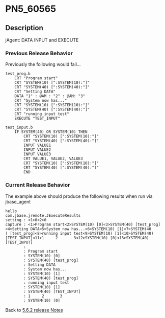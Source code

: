 # PN5_60565

<PageHeader />

## Description

jAgent: DATA INPUT and EXECUTE

### Previous Release Behavior

Previously the following would fail…

```
test_prog.b
    CRT "Program start"
    CRT "SYSTEM(10) [":SYSTEM(10):"]"
    CRT "SYSTEM(40) [":SYSTEM(40):"]"
    CRT "Setting DATA"
    DATA "1" : @AM : "2" : @AM: "3"
    CRT "System now has..."
    CRT "SYSTEM(10) [":SYSTEM(10):"]"
    CRT "SYSTEM(40) [":SYSTEM(40):"]"
    CRT "running input test"
    EXECUTE "TEST_INPUT"

test_input.b
    IF SYSTEM(40) OR SYSTEM(10) THEN
        CRT "SYSTEM(10) [":SYSTEM(10):"]"
        CRT "SYSTEM(40) [":SYSTEM(40):"]"
        INPUT VALUE1
        INPUT VALUE2
        INPUT VALUE3
        CRT VALUE1, VALUE2, VALUE3
        CRT "SYSTEM(10) [":SYSTEM(10):"]"
        CRT "SYSTEM(40) [":SYSTEM(40):"]"
        END
```

### Current Release Behavior

The example above should produce the following results when run via jbase\_agent

```
hello
com.jbase.jremote.JExecuteResults
setting : <1>0<2>0
capture : <1>Program start<2>SYSTEM(10) [0]<3>SYSTEM(40) [test_prog]<4>Setting DATA<5>System now has...<6>SYSTEM(10) [1]<7>SYSTEM(40
) [test_prog]<8>running input test<9>SYSTEM(10) [1]<10>SYSTEM(40) [TEST_INPUT]<11>1     2       3<12>SYSTEM(10) [0]<13>SYSTEM(40) [TEST_INPUT]
        :
        : Program start
        : SYSTEM(10) [0]
        : SYSTEM(40) [test_prog]
        : Setting DATA
        : System now has...
        : SYSTEM(10) [1]
        : SYSTEM(40) [test_prog]
        : running input test
        : SYSTEM(10) [1]
        : SYSTEM(40) [TEST_INPUT]
        : 1     2       3
        : SYSTEM(10) [0]
```

Back to [5.6.2 release Notes](./../README.md)
